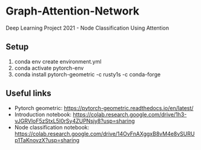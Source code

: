 # Graph-Attention-Network
Deep Learning Project 2021 - Node Classification Using Attention

## Setup
1. conda env create environment.yml
2. conda activate pytorch-env
3. conda install pytorch-geometric -c rusty1s -c conda-forge


## Useful links
- Pytorch geometric: https://pytorch-geometric.readthedocs.io/en/latest/
- Introduction notebook: https://colab.research.google.com/drive/1h3-vJGRVloF5zStxL5I0rSy4ZUPNsjy8?usp=sharing
- Node classification notebook: https://colab.research.google.com/drive/14OvFnAXggxB8vM4e8vSURUp1TaKnovzX?usp=sharing
